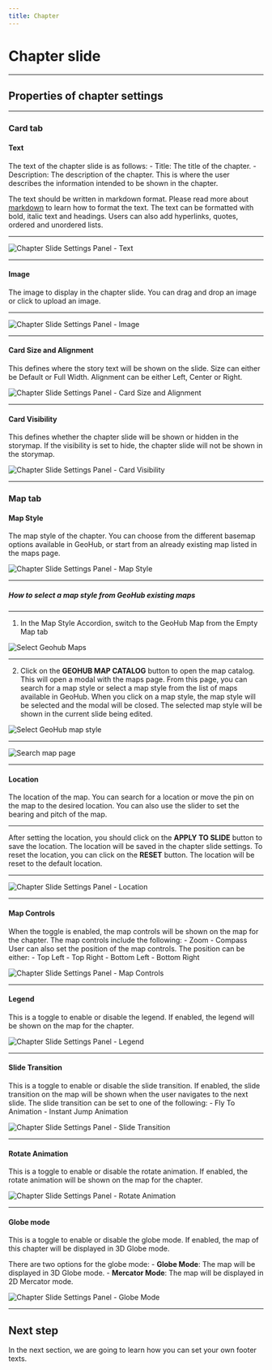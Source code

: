 ```yaml
---
title: Chapter
---
```


# Chapter slide

---

## Properties of chapter settings

---

### Card tab

#### Text

The text of the chapter slide is as follows:
    - Title: The title of the chapter.
    - Description: The description of the chapter. This is where the user describes the information intended to be shown in the chapter.

The text should be written in markdown format. Please read more about [markdown](https://www.markdownguide.org/basic-syntax/) to learn how to format the text. The text can be formatted with bold, italic text and headings. Users can also add hyperlinks, quotes, ordered and unordered lists.

---

![Chapter Slide Settings Panel - Text](../assets/storymaps/storymaps_slide_settings_text.png)

---

#### Image

The image to display in the chapter slide. You can drag and drop an image or click to upload an image.

---

![Chapter Slide Settings Panel - Image](../assets/storymaps/storymaps_slide_settings_image.png)

---

#### Card Size and Alignment

This defines where the story text will be shown on the slide. Size can either be Default or Full Width. Alignment can be either Left, Center or Right.

![Chapter Slide Settings Panel - Card Size and Alignment](../assets/storymaps/storymaps_slide_settings_card_size.png)

---

#### Card Visibility

This defines whether the chapter slide will be shown or hidden in the storymap. If the visibility is set to hide, the chapter slide will not be shown in the storymap.

![Chapter Slide Settings Panel - Card Visibility](../assets/storymaps/storymaps_slide_settings_card_visibility.png)

---

### Map tab

#### Map Style

The map style of the chapter. You can choose from the different basemap options available in GeoHub, or start from an already existing map listed in the maps page.

![Chapter Slide Settings Panel - Map Style](../assets/storymaps/storymaps_slide_mapstyle.png)

---

##### How to select a map style from GeoHub existing maps

---

1. In the Map Style Accordion, switch to the GeoHub Map from the Empty Map tab

![Select Geohub Maps](../assets/storymaps/storymaps_switch_to_geohub_maps.png)

---

2. Click on the **GEOHUB MAP CATALOG** button to open the map catalog. This will open a modal with the maps page. From this page, you can search for a map style or select a map style from the list of maps available in GeoHub.
When you click on a map style, the map style will be selected and the modal will be closed. The selected map style will be shown in the current slide being edited.

![Select GeoHub map style](../assets/storymaps/storymaps_select_geohub_map_catalog.png)

---

![Search map page](../assets/storymaps/storymaps_map_search_page.png)

---

#### Location

The location of the map. You can search for a location or move the pin on the map to the desired location.
You can also use the slider to set the bearing and pitch of the map.

---

After setting the location, you should click on the **APPLY TO SLIDE** button to save the location. The location will be saved in the chapter slide settings.
To reset the location, you can click on the **RESET** button. The location will be reset to the default location.

---

![Chapter Slide Settings Panel - Location](../assets/storymaps/storymap_slide_location.png)

---

#### Map Controls

When the toggle is enabled, the map controls will be shown on the map for the chapter. The map controls include the following:
    - Zoom
    - Compass
User can also set the position of the map controls. The position can be either:
    - Top Left
    - Top Right
    - Bottom Left
    - Bottom Right

![Chapter Slide Settings Panel - Map Controls](../assets/storymaps/storymaps_slide_settings_map_controls.png)

---

#### Legend

This is a toggle to enable or disable the legend. If enabled, the legend will be shown on the map for the chapter.

![Chapter Slide Settings Panel - Legend](../assets/storymaps/storymaps_slide_settings_legend.png)

---

#### Slide Transition

This is a toggle to enable or disable the slide transition. If enabled, the slide transition on the map will be shown when the user navigates to the next slide. The slide transition can be set to one of the following:
    - Fly To Animation
    - Instant Jump Animation

![Chapter Slide Settings Panel - Slide Transition](../assets/storymaps/storymaps_slide_settings_transition_animation.png)

---

#### Rotate Animation

This is a toggle to enable or disable the rotate animation. If enabled, the rotate animation will be shown on the map for the chapter.

![Chapter Slide Settings Panel - Rotate Animation](../assets/storymaps/storymaps_slide_settings_rotate_animation.png)

---

#### Globe mode

This is a toggle to enable or disable the globe mode. If enabled, the map of this chapter will be displayed in 3D Globe mode.

There are two options for the globe mode:
    - **Globe Mode**: The map will be displayed in 3D Globe mode.
    - **Mercator Mode**: The map will be displayed in 2D Mercator mode.

![Chapter Slide Settings Panel - Globe Mode](../assets/storymaps/storymaps_slide_settings_globemode.png)

---

## Next step

In the next section, we are going to learn how you can set your own footer texts.
